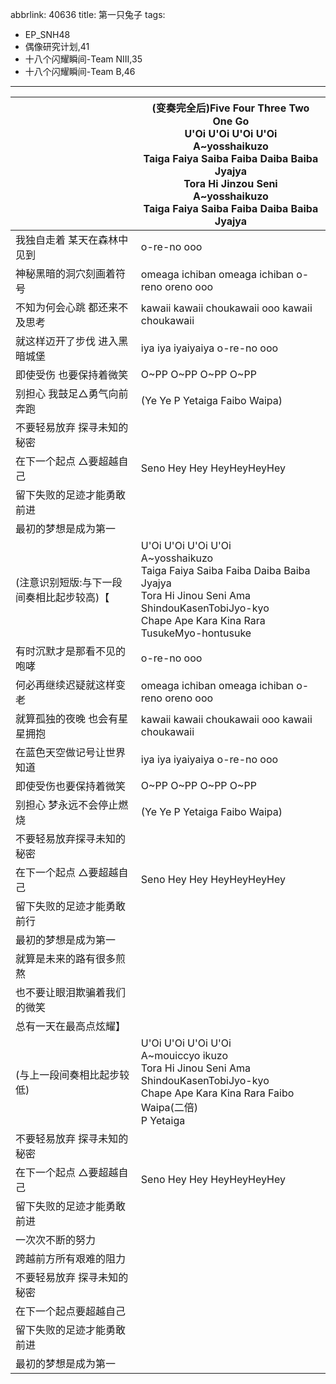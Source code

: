 abbrlink: 40636
title: 第一只兔子
tags:
  - EP_SNH48
  - 偶像研究计划,41
  - 十八个闪耀瞬间-Team NIII,35
  - 十八个闪耀瞬间-Team B,46
---
|      |(变奏完全后)Five Four Three Two One Go<br>U'Oi U'Oi U'Oi U'Oi<br>A~yosshaikuzo<br>Taiga Faiya Saiba Faiba Daiba Baiba Jyajya<br>Tora Hi Jinzou Seni<br>A~yosshaikuzo<br>Taiga Faiya Saiba Faiba Daiba Baiba Jyajya<br>|
|--|--|
|我独自走着 某天在森林中见到|o-re-no ooo|
|神秘黑暗的洞穴刻画着符号|omeaga ichiban omeaga ichiban o-reno oreno ooo|
|不知为何会心跳 都还来不及思考|kawaii kawaii choukawaii ooo kawaii choukawaii|
|就这样迈开了步伐 进入黑暗城堡|iya iya iyaiyaiya o-re-no ooo|
|即使受伤 也要保持着微笑|O~PP O~PP O~PP O~PP|
|别担心 我鼓足△勇气向前奔跑|(Ye Ye P Yetaiga Faibo Waipa)|
|不要轻易放弃 探寻未知的秘密|      |
|在下一个起点 △要超越自己|Seno Hey Hey HeyHeyHeyHey|
|留下失败的足迹才能勇敢前进|      |
|最初的梦想是成为第一|      |
|(注意识别短版:与下一段间奏相比起步较高)【|U'Oi U'Oi U'Oi U'Oi<br>A~yosshaikuzo<br>Taiga Faiya Saiba Faiba Daiba Baiba Jyajya<br>Tora Hi Jinou Seni Ama ShindouKasenTobiJyo-kyo<br>Chape Ape Kara Kina Rara TusukeMyo-hontusuke|
|有时沉默才是那看不见的咆哮|o-re-no ooo|
|何必再继续迟疑就这样变老|omeaga ichiban omeaga ichiban o-reno oreno ooo|
|就算孤独的夜晚 也会有星星拥抱|kawaii kawaii choukawaii ooo kawaii choukawaii|
|在蓝色天空做记号让世界知道|iya iya iyaiyaiya o-re-no ooo|
|即使受伤也要保持着微笑|O~PP O~PP O~PP O~PP|
|别担心 梦永远不会停止燃烧|(Ye Ye P Yetaiga Faibo Waipa)|
|不要轻易放弃探寻未知的秘密|      |
|在下一个起点 △要超越自己|Seno Hey Hey HeyHeyHeyHey|
|留下失败的足迹才能勇敢前行|      |
|最初的梦想是成为第一|      |
|就算是未来的路有很多煎熬|      |
|也不要让眼泪欺骗着我们的微笑|      |
|总有一天在最高点炫耀】|      |
|(与上一段间奏相比起步较低)|U'Oi U'Oi U'Oi U'Oi<br>A~mouiccyo ikuzo<br>Tora Hi Jinou Seni Ama ShindouKasenTobiJyo-kyo<br>Chape Ape Kara Kina Rara Faibo Waipa(二倍)<br>P Yetaiga|
|不要轻易放弃 探寻未知的秘密|      |
|在下一个起点 △要超越自己|Seno Hey Hey HeyHeyHeyHey|
|留下失败的足迹才能勇敢前进|      |
|一次次不断的努力|      |
|跨越前方所有艰难的阻力|      |
|不要轻易放弃 探寻未知的秘密|      |
|在下一个起点要超越自己|      |
|留下失败的足迹才能勇敢前进|      |
|最初的梦想是成为第一|      |

